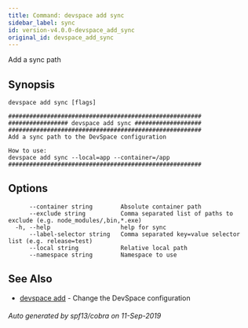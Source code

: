 ```yaml
---
title: Command: devspace add sync
sidebar_label: sync
id: version-v4.0.0-devspace_add_sync
original_id: devspace_add_sync
---
```



Add a sync path

## Synopsis


```
devspace add sync [flags]
```

```
#######################################################
################# devspace add sync ###################
#######################################################
Add a sync path to the DevSpace configuration

How to use:
devspace add sync --local=app --container=/app
#######################################################
```
## Options

```
      --container string        Absolute container path
      --exclude string          Comma separated list of paths to exclude (e.g. node_modules/,bin,*.exe)
  -h, --help                    help for sync
      --label-selector string   Comma separated key=value selector list (e.g. release=test)
      --local string            Relative local path
      --namespace string        Namespace to use
```

## See Also

* [devspace add](/docs/cli/commands/devspace_add)	 - Change the DevSpace configuration

###### Auto generated by spf13/cobra on 11-Sep-2019
